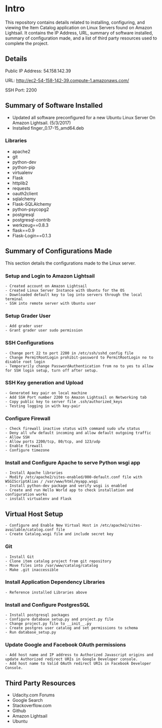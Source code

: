 # Intro
This repository contains details related to installing, configuring, and viewing the Item Catalog application on Linux Servers found on Amazon Lightsail. It contains the IP Address, URL, summary of software installed, summary of configuration made, and a list of third party resources used to complete the project.

## Details
Public IP Address: 54.158.142.39

URL: http://ec2-54-158-142-39.compute-1.amazonaws.com/

SSH Port: 2200

## Summary of Software Installed
- Updated all software preconfigured for a new Ubuntu Linux Server On Amazon Lightsail. (5/3/2017)
- Installed finger_0.17-15_amd64.deb

### Libraries
- apache2
- git
- python-dev
- python-pip
- virtualenv
- Flask
- httplib2
- requests
- oauth2client
- sqlalchemy
- Flask-SQLAlchemy
- python-psycopg2
- postgresql
- postgresql-contrib
- werkzeug==0.8.3
- flask==0.9
- Flask-Login==0.1.3

## Summary of Configurations Made
This section details the configurations made to the Linux server.

### Setup and Login to Amazon Lightsail
	- Created account on Amazon Lightsail
	- Created Linux Server Instance with Ubuntu for the OS
	- Downloaded default key to log into servers through the local terminal
	- SSH into remote server with Ubuntu user

### Setup Grader User
	- Add grader user
	- Grant grader user sudo permission

### SSH Configurations
	- Change port 22 to port 2200 in /etc/ssh/sshd_config file
	- Change PermitRootLogin prohibit-password to PermitRootLogin no to disable root login
	- Temporarily change PasswordAuthentication from no to yes to allow for SSH login setup, turn off after setup.

### SSH Key generation and Upload
	- Generated key pair on local machine
	- Add SSH Port number 2200 to Amazon Lightsail on Networking tab
	- Copy public key to server file .ssh/authorized_keys
	- Testing logging in with key-pair

### Configure Firewall
	- Check firewall inactive status with command sudo ufw status
	- Deny all ufw default incoming and allow default outgoing traffic
	- Allow SSH
	- Allow ports 2200/tcp, 80/tcp, and 123/udp
	- Enable firewall
	- Configure timezone

### Install and Configure Apache to serve Python wsgi app
	- Install Apache libraries
	- Modify /etc/apache2/sites-enabled/000-default.conf file with WSGIScriptAlias / /var/www/html/myapp.wsgi
	- Install python-dev package and verify wsgi is enabled
	- Create and run Hello World app to check installation and configuration works
	- install virtualenv and Flask

## Virtual Host Setup
	- Configure and Enable New Virtual Host in /etc/apache2/sites-available/catalog.conf file
	- Create Catalog.wsgi file and include secret key

### Git
	- Install Git
	- Clone item catalog project from git repository
	- Move files into /var/www/catalog/catalog
	- Make .git inaccessible

### Install Application Dependency Libraries
	- Reference installed Libraries above

### Install and Configure PostgresSQL
	- Install postgresql packages
	- Configure database_setup.py and project.py file
	- Change project.py file to __init__.py
	- Create postgres user catalog and set permissions to schema
	- Run database_setup.py

### Update Google and Facebook OAuth permissions
	- Add host name and IP address to Authorized Javascript origins and update Authorized redirect URIs in Google Developer console.
	- Add host name to Valid OAuth redirect URIs in Facebook Developer Console.

## Third Party Resources
- Udacity.com Forums
- Google Search
- Stackoverflow.com
- Github
- Amazon Lightsail
- Ubuntu